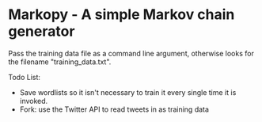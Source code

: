 # Markopy - A simple Markov chain generator

Pass the training data file as a command line argument, otherwise looks for the filename "training_data.txt".

Todo List:
- Save wordlists so it isn't necessary to train it every single time it is invoked.
- Fork: use the Twitter API to read tweets in as training data